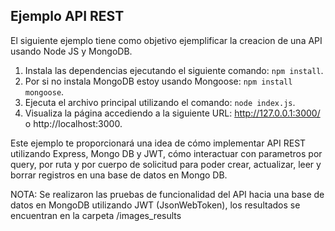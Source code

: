 ## Ejemplo API REST
El siguiente ejemplo tiene como objetivo ejemplificar la creacion de una API usando Node JS y MongoDB.

1. Instala las dependencias ejecutando el siguiente comando: `npm install`.
2. Por si no instala MongoDB estoy usando Mongoose: `npm install mongoose`.
2. Ejecuta el archivo principal utilizando el comando: `node index.js`.
3. Visualiza la página accediendo a la siguiente URL: http://127.0.0.1:3000/ o http://localhost:3000.

Este ejemplo te proporcionará una idea de cómo implementar API REST utilizando Express, Mongo DB y JWT, cómo interactuar con parametros por query, por ruta y por cuerpo de solicitud para poder crear, actualizar, leer y borrar registros en una base de datos en Mongo DB.

NOTA: Se realizaron las pruebas de funcionalidad del API hacia una base de datos en MongoDB utilizando JWT (JsonWebToken), los resultados se encuentran en la carpeta /images_results


